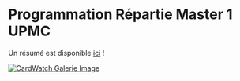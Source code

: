 # Programmation Répartie Master 1 UPMC

Un résumé est disponible [ici](https://github.com/nsalleron/Programmation-Repartie/blob/master/Docs/PR.pdf) !

[![CardWatch Galerie Image](https://img.youtube.com/vi/bfVpBnFPXK8/0.jpg)](https://www.youtube.com/embed/bfVpBnFPXK8 )


